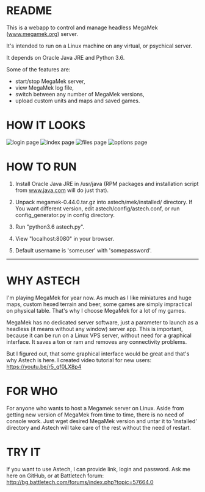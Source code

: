 # README #

This is a webapp to control and manage headless MegaMek (www.megamek.org) server.

It's intended to run on a Linux machine on any virtual, or psychical server.

It depends on Oracle Java JRE and Python 3.6.

Some of the features are:
- start/stop MegaMek server,
- view MegaMek log file,
- switch between any number of MegaMek versions,
- upload custom units and maps and saved games.

# HOW IT LOOKS #

![login page](https://github.com/seem8/astech/blob/master/app/screenshots/astech_login.png "login page")
![index page](https://github.com/seem8/astech/blob/master/app/screenshots/astech_index.png "index page")
![files page](https://github.com/seem8/astech/blob/master/app/screenshots/astech_files.png "files page")
![options page](https://github.com/seem8/astech/blob/master/app/screenshots/astech_options.png "options page")

# HOW TO RUN #

1. Install Oracle Java JRE in /usr/java (RPM packages and installation script from www.java.com will do just that).

2. Unpack megamek-0.44.0.tar.gz into astech/mek/installed/ directory. If You want different version, edit astech/config/astech.conf, or run config_generator.py in config directory.

3. Run "python3.6 astech.py".

4. View "localhost:8080" in your browser.

5. Default username is 'someuser' with 'somepassword'.

------------------------------------

# WHY ASTECH #
I'm playing MegaMek for year now. As much as I like miniatures and huge maps, custom hexed terrain and beer, some games are simply impractical on physical table. That's why I choose MegaMek for a lot of my games.

MegaMek has no dedicated server software, just a parameter to launch as a headless (it means without any window) server app. This is important, because it can be run on a Linux VPS server, without need for a graphical interface. It saves a ton or ram and removes any connectivity problems.

But I figured out, that some graphical interface would be great and that's why Astech is here. I created video tutorial for new users: https://youtu.be/r5_qf0LX8p4

# FOR WHO #
For anyone who wants to host a Megamek server on Linux. Aside from getting new version of MegaMek from time to time, there is no need of console work. Just wget desired MegaMek version and untar it to 'installed' directory and Astech will take care of the rest without the need of restart.

# TRY IT #
If you want to use Astech, I can provide link, login and password. Ask me here on GitHub, or at Battletech forum: http://bg.battletech.com/forums/index.php?topic=57664.0
